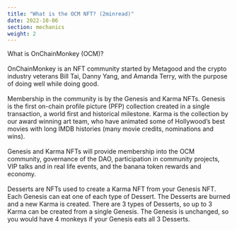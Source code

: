 ```yaml
---
title: "What is the OCM NFT? (2minread)"
date: 2022-10-06
section: mechanics
weight: 2
---
```


What is OnChainMonkey (OCM)?
\
\
OnChainMonkey is an NFT community started by Metagood and the crypto industry veterans Bill Tai, Danny Yang, and Amanda Terry, with the purpose of doing well while doing good.
\
\
Membership in the community is by the Genesis and Karma NFTs.  Genesis is the first on-chain profile picture (PFP) collection created in a single transaction, a world first and historical milestone. Karma is the collection by our award winning art team, who have animated some of Hollywood’s best movies with long IMDB histories (many movie credits, nominations and wins). 
\
\
Genesis and Karma NFTs will provide membership into the OCM community, governance of the DAO, participation in community projects, VIP talks and in real life events, and the banana token rewards and economy.
\
\
Desserts are NFTs used to create a Karma NFT from your Genesis NFT. Each Genesis can eat one of each type of Dessert. The Desserts are burned and a new Karma is created. There are 3 types of Desserts, so up to 3 Karma can be created from a single Genesis. The Genesis is unchanged, so you would have 4 monkeys if your Genesis eats all 3 Desserts.

